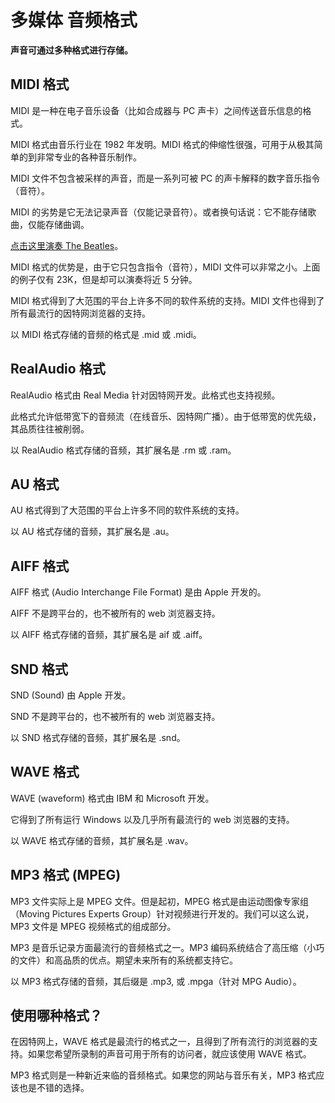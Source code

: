 # 多媒体 音频格式




**声音可通过多种格式进行存储。**

## MIDI 格式

MIDI 是一种在电子音乐设备（比如合成器与 PC 声卡）之间传送音乐信息的格式。

MIDI 格式由音乐行业在 1982 年发明。MIDI 格式的伸缩性很强，可用于从极其简单的到非常专业的各种音乐制作。

MIDI 文件不包含被采样的声音，而是一系列可被 PC 的声卡解释的数字音乐指令（音符）。

MIDI 的劣势是它无法记录声音（仅能记录音符）。或者换句话说：它不能存储歌曲，仅能存储曲调。

[点击这里演奏 The Beatles](/media/beatles.mid)。

MIDI 格式的优势是，由于它只包含指令（音符），MIDI 文件可以非常之小。上面的例子仅有 23K，但是却可以演奏将近 5 分钟。

MIDI 格式得到了大范围的平台上许多不同的软件系统的支持。MIDI 文件也得到了所有最流行的因特网浏览器的支持。

以 MIDI 格式存储的音频的格式是 .mid 或 .midi。

## RealAudio 格式

RealAudio 格式由 Real Media 针对因特网开发。此格式也支持视频。

此格式允许低带宽下的音频流（在线音乐、因特网广播）。由于低带宽的优先级，其品质往往被削弱。

以 RealAudio 格式存储的音频，其扩展名是 .rm 或 .ram。

## AU 格式

AU 格式得到了大范围的平台上许多不同的软件系统的支持。

以 AU 格式存储的音频，其扩展名是 .au。

## AIFF 格式

AIFF 格式 (Audio Interchange File Format) 是由 Apple 开发的。

AIFF 不是跨平台的，也不被所有的 web 浏览器支持。

以 AIFF 格式存储的音频，其扩展名是 aif 或 .aiff。

## SND 格式

SND (Sound) 由 Apple 开发。

SND 不是跨平台的，也不被所有的 web 浏览器支持。

以 SND 格式存储的音频，其扩展名是 .snd。

## WAVE 格式

WAVE (waveform) 格式由 IBM 和 Microsoft 开发。

它得到了所有运行 Windows 以及几乎所有最流行的 web 浏览器的支持。

以 WAVE 格式存储的音频，其扩展名是 .wav。

## MP3 格式 (MPEG)

MP3 文件实际上是 MPEG 文件。但是起初，MPEG 格式是由运动图像专家组（Moving Pictures Experts Group）针对视频进行开发的。我们可以这么说，MP3 文件是 MPEG 视频格式的组成部分。

MP3 是音乐记录方面最流行的音频格式之一。MP3 编码系统结合了高压缩（小巧的文件）和高品质的优点。期望未来所有的系统都支持它。

以 MP3 格式存储的音频，其后缀是 .mp3, 或 .mpga（针对 MPG Audio）。

## 使用哪种格式？

在因特网上，WAVE 格式是最流行的格式之一，且得到了所有流行的浏览器的支持。如果您希望所录制的声音可用于所有的访问者，就应该使用 WAVE 格式。

MP3 格式则是一种新近来临的音频格式。如果您的网站与音乐有关，MP3 格式应该也是不错的选择。




